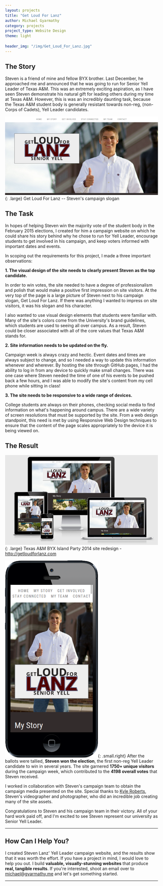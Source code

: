 ```yaml
---
layout: projects
title: "Get Loud For Lanz"
author: Michael Gyarmathy
category: projects
project_type: Website Design
theme: light

header_img: "/img/Get_Loud_For_Lanz.jpg"
---
```


## The Story

Steven is a friend of mine and fellow BYX brother. Last December, he approached 
me and announced that he was going to run for Senior Yell Leader of Texas A&M. This was 
an extremely exciting aspiration, as I have seen Steven demonstrate his natural gift for 
leading others during my time at Texas A&M. However, this is was an incredibly daunting 
task, because the Texas A&M student body is generally resistant towards non-reg, (non-Corps 
of Cadets), Yell Leader candidates.

![](/img/getloudforlanz_screenshot.png){: .large} <span class="caption">Get Loud For Lanz -- Steven's campaign slogan</span>

## The Task

In hopes of helping Steven win the majority vote of the student body in the February 2015 
elections, I created for him a campaign website on which he could share his story behind 
why he chose to run for Yell Leader, encourage students to get involved in his campaign, 
and keep voters informed with important dates and events.

In scoping out the requirements for this project, I made a three important observations:

**1. The visual design of the site needs to clearly present Steven as the top candidate.**

In order to win votes, the site needed to have a degree of professionalism and polish that 
would make a positive first impression on site visitors. At the very top of the page is 
a large picture of Steven next to his campaign slogan, Get Loud For Lanz. If there was 
anything I wanted to impress on site visitors, it was his slogan and his character.

I also wanted to use visual design elements that students were familiar with. Many of the 
site's colors come from the University's brand guidelines, which students are used to seeing all 
over campus. As a result, Steven could be closer associated with all of the core values that 
Texas A&M stands for.

**2. Site information needs to be updated on the fly.**

Campaign week is always crazy and hectic. Event dates and times are always subject to change, 
and so I needed a way to update this information whenever and wherever. By hosting the site 
through GitHub pages, I had the ability to log in from any device to quickly make small changes.
There was one case where Steven needed the time of one of his events to be pushed back a few hours, 
and I was able to modify the site's content from my cell phone while sitting in class!

**3. The site needs to be responsive to a wide range of devices.**

College students are always on their phones, checking social media to find information 
on what's happening around campus. There are a wide variety of screen resolutions that 
must be supported by the site. From a web design standpoint, this need is met by 
using Responsive Web Design techniques to ensure that the content of the page 
scales appropriately to the device it is being viewed on.

## The Result 

![](/img/getloudforlanzdevices.jpg){: .large} <span class="caption">Texas A&amp;M BYX Island Party 2014 site redesign - <a href="http://getloudforlanz.com">http://getloudforlanz.com</a></span>

![](/img/getloudforlanziphone.png){: .small.right} After the ballots were tallied, **Steven 
won the election**, the first non-reg Yell Leader candidate to win in several years. The site 
garnered **1750+ unique visitors** during the campaign week, which contributed to the 
**4198 overall votes** that Steven received.

I worked in collaboration with Steven's campaign team to obtain the campaign media presented 
on the site. Special thanks to [Kyle Roberts](https://www.linkedin.com/in/kylearoberts), Steven's 
videographer and photographer, who did an incredible job creating many of the site assets.

Congratulations to Steven and his campaign team in their victory. All of your hard work paid off, and 
I'm excited to see Steven represent our university as Senior Yell Leader.

---

## How Can I Help You?

I created Steven Lanz' Yell Leader campaign website, and the results show that it was worth 
the effort. If you have a project in mind, I would love to help you out. I build **valuable, 
visually-stunning websites** that produce **real, tangible results**. If you're interested, shoot 
an email over to [michael@gyarmathy.me](mailto:michael@gyarmathy.me) and let's get 
something started.

---





